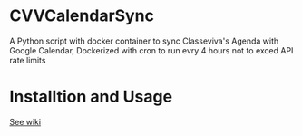 # CVVCalendarSync
A Python script with docker container to sync Classeviva's Agenda with Google Calendar, Dockerized with cron to run evry 4 hours not to exced API rate limits

# Installtion and Usage
[See wiki](https://github.com/LucaCraft89/CVVCalendarSync/wiki/Installation)

